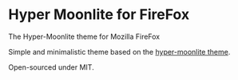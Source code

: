 # Hyper Moonlite for FireFox

The Hyper-Moonlite theme for Mozilla FireFox

Simple and minimalistic theme based on the [hyper-moonlite theme](https://github.com/sydrawat/hyper-moonlite).

Open-sourced under MIT.
